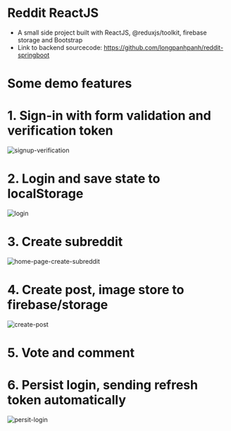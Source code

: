 # Reddit ReactJS

- A small side project built with ReactJS, @reduxjs/toolkit, firebase storage and Bootstrap
- Link to backend sourcecode: https://github.com/longpanhpanh/reddit-springboot

# Some demo features

# 1. Sign-in with form validation and verification token

![signup-verification](https://user-images.githubusercontent.com/90945830/177739030-1724b4e1-4cb9-4c99-b4c8-fe06f761a1f9.gif)

# 2. Login and save state to localStorage
![login](https://user-images.githubusercontent.com/90945830/177739187-986790de-f13e-4a66-9adc-495ca8377f9e.gif)

# 3. Create subreddit
![home-page-create-subreddit](https://user-images.githubusercontent.com/90945830/177739309-21056bb3-b5b7-4244-95fc-1969e5d91297.gif)

# 4. Create post, image store to firebase/storage
![create-post](https://user-images.githubusercontent.com/90945830/177739362-08f07153-b2c4-44f4-9d8b-2b56a6d70d7b.gif)

# 5. Vote and comment

# 6. Persist login, sending refresh token automatically
![persit-login](https://user-images.githubusercontent.com/90945830/177739643-a8952733-85eb-4898-aff9-e3ad2594c6cb.gif)
